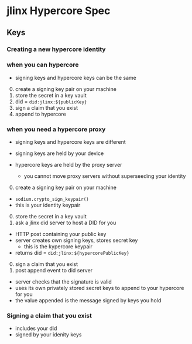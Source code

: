 # jlinx Hypercore Spec

## Keys



### Creating a new hypercore identity

### when you can hypercore

- signing keys and hypercore keys can be the same

0. create a signing key pair on your machine
0. store the secret in a key vault
0. did = `did:jlinx:${publicKey}`
0. sign a claim that you exist
0. append to hypercore

### when you need a hypercore proxy

- signing keys and hypercore keys are different

- signing keys are held by your device
- hypercore keys are held by the proxy server
  - you cannot move proxy servers without superseeding your identity

0. create a signing key pair on your machine
  - `sodium.crypto_sign_keypair()`
  - this is your identity keypair
0. store the secret in a key vault
0. ask a jlinx did server to host a DID for you
  - HTTP post containing your public key
  - server creates own signing keys, stores secret key
    - this is the kypercore keypair
  - returns did = `did:jlinx:${hypercorePublicKey}`
0. sign a claim that you exist
0. post append event to did server
  - server checks that the signature is valid
  - uses its own privately stored secret keys to append to your hypercore for you
  - the value appended is the message signed by keys you hold


### Signing a claim that you exist

- includes your did
- signed by your idenity keys
